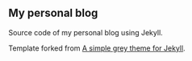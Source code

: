 ## My personal blog

Source code of my personal blog using Jekyll.

Template forked from  [A simple grey theme for Jekyll](https://github.com/liamsymonds/simplygrey-jekyll).